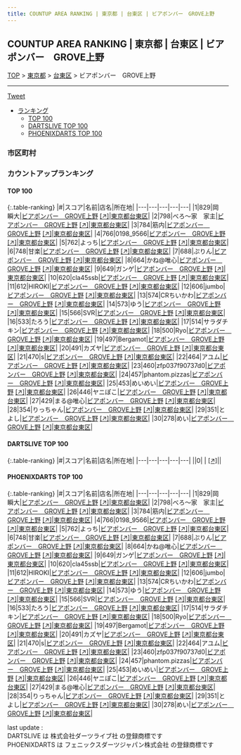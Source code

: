```yaml
---
title: COUNTUP AREA RANKING | 東京都 | 台東区 | ビアポンバー　GROVE上野
---
```

## COUNTUP AREA RANKING | 東京都 | 台東区 | ビアポンバー　GROVE上野

[TOP](/darts/rank/) > [東京都](/darts/rank/東京都/) > [台東区](/darts/rank/東京都/台東区/) > ビアポンバー　GROVE上野

___

<a href="https://twitter.com/share?ref_src=twsrc%5Etfw" data-text="COUNTUP AREA RANKING | 東京都台東区ビアポンバー　GROVE上野" class="twitter-share-button" data-hashtags="DARTSLIVE,PHOENIXDARTS,darts,ダーツ" data-show-count="false">Tweet</a>

* [ランキング](#カウントアップランキング)
    * [TOP 100](#top-100)
    * [DARTSLIVE TOP 100](#dartslive-top-100)
    * [PHOENIXDARTS TOP 100](#phoenixdarts-top-100)

### 市区町村

<ul>

</ul>

### カウントアップランキング

#### TOP 100



{:.table-ranking}
|#|スコア|名前|店名|所在地|
|---|---|---|---|---|
|1|829|<span class="rank-name-pd">岡　瞬大</span>|<a href="/darts/rank/shops/87695.html">ビアポンバー　GROVE上野</a> <a href="https://vs.phoenixdarts.com/jp/shop/shopDetailInfo/s_87695?s_seq=87695">[↗]</a>|<a href="/darts/rank/東京都/台東区">東京都台東区</a>|
|2|798|<span class="rank-name-pd">べろ～家　家主</span>|<a href="/darts/rank/shops/87695.html">ビアポンバー　GROVE上野</a> <a href="https://vs.phoenixdarts.com/jp/shop/shopDetailInfo/s_87695?s_seq=87695">[↗]</a>|<a href="/darts/rank/東京都/台東区">東京都台東区</a>|
|3|784|<span class="rank-name-pd">筋内</span>|<a href="/darts/rank/shops/87695.html">ビアポンバー　GROVE上野</a> <a href="https://vs.phoenixdarts.com/jp/shop/shopDetailInfo/s_87695?s_seq=87695">[↗]</a>|<a href="/darts/rank/東京都/台東区">東京都台東区</a>|
|4|766|<span class="rank-name-pd">0198_9566</span>|<a href="/darts/rank/shops/87695.html">ビアポンバー　GROVE上野</a> <a href="https://vs.phoenixdarts.com/jp/shop/shopDetailInfo/s_87695?s_seq=87695">[↗]</a>|<a href="/darts/rank/東京都/台東区">東京都台東区</a>|
|5|762|<span class="rank-name-pd">よっち</span>|<a href="/darts/rank/shops/87695.html">ビアポンバー　GROVE上野</a> <a href="https://vs.phoenixdarts.com/jp/shop/shopDetailInfo/s_87695?s_seq=87695">[↗]</a>|<a href="/darts/rank/東京都/台東区">東京都台東区</a>|
|6|748|<span class="rank-name-pd">甘楽</span>|<a href="/darts/rank/shops/87695.html">ビアポンバー　GROVE上野</a> <a href="https://vs.phoenixdarts.com/jp/shop/shopDetailInfo/s_87695?s_seq=87695">[↗]</a>|<a href="/darts/rank/東京都/台東区">東京都台東区</a>|
|7|688|<span class="rank-name-pd">ぷりん</span>|<a href="/darts/rank/shops/87695.html">ビアポンバー　GROVE上野</a> <a href="https://vs.phoenixdarts.com/jp/shop/shopDetailInfo/s_87695?s_seq=87695">[↗]</a>|<a href="/darts/rank/東京都/台東区">東京都台東区</a>|
|8|664|<span class="rank-name-pd">かね@唯心</span>|<a href="/darts/rank/shops/87695.html">ビアポンバー　GROVE上野</a> <a href="https://vs.phoenixdarts.com/jp/shop/shopDetailInfo/s_87695?s_seq=87695">[↗]</a>|<a href="/darts/rank/東京都/台東区">東京都台東区</a>|
|9|649|<span class="rank-name-pd">ガンゲ</span>|<a href="/darts/rank/shops/87695.html">ビアポンバー　GROVE上野</a> <a href="https://vs.phoenixdarts.com/jp/shop/shopDetailInfo/s_87695?s_seq=87695">[↗]</a>|<a href="/darts/rank/東京都/台東区">東京都台東区</a>|
|10|620|<span class="rank-name-pd">cla45ssb</span>|<a href="/darts/rank/shops/87695.html">ビアポンバー　GROVE上野</a> <a href="https://vs.phoenixdarts.com/jp/shop/shopDetailInfo/s_87695?s_seq=87695">[↗]</a>|<a href="/darts/rank/東京都/台東区">東京都台東区</a>|
|11|612|<span class="rank-name-pd">HIROKI</span>|<a href="/darts/rank/shops/87695.html">ビアポンバー　GROVE上野</a> <a href="https://vs.phoenixdarts.com/jp/shop/shopDetailInfo/s_87695?s_seq=87695">[↗]</a>|<a href="/darts/rank/東京都/台東区">東京都台東区</a>|
|12|606|<span class="rank-name-pd">jumbo</span>|<a href="/darts/rank/shops/87695.html">ビアポンバー　GROVE上野</a> <a href="https://vs.phoenixdarts.com/jp/shop/shopDetailInfo/s_87695?s_seq=87695">[↗]</a>|<a href="/darts/rank/東京都/台東区">東京都台東区</a>|
|13|574|<span class="rank-name-pd">CRちいかわ</span>|<a href="/darts/rank/shops/87695.html">ビアポンバー　GROVE上野</a> <a href="https://vs.phoenixdarts.com/jp/shop/shopDetailInfo/s_87695?s_seq=87695">[↗]</a>|<a href="/darts/rank/東京都/台東区">東京都台東区</a>|
|14|573|<span class="rank-name-pd">ゆう</span>|<a href="/darts/rank/shops/87695.html">ビアポンバー　GROVE上野</a> <a href="https://vs.phoenixdarts.com/jp/shop/shopDetailInfo/s_87695?s_seq=87695">[↗]</a>|<a href="/darts/rank/東京都/台東区">東京都台東区</a>|
|15|566|<span class="rank-name-pd">SVR</span>|<a href="/darts/rank/shops/87695.html">ビアポンバー　GROVE上野</a> <a href="https://vs.phoenixdarts.com/jp/shop/shopDetailInfo/s_87695?s_seq=87695">[↗]</a>|<a href="/darts/rank/東京都/台東区">東京都台東区</a>|
|16|533|<span class="rank-name-pd">たろう</span>|<a href="/darts/rank/shops/87695.html">ビアポンバー　GROVE上野</a> <a href="https://vs.phoenixdarts.com/jp/shop/shopDetailInfo/s_87695?s_seq=87695">[↗]</a>|<a href="/darts/rank/東京都/台東区">東京都台東区</a>|
|17|514|<span class="rank-name-pd">サラダチキン</span>|<a href="/darts/rank/shops/87695.html">ビアポンバー　GROVE上野</a> <a href="https://vs.phoenixdarts.com/jp/shop/shopDetailInfo/s_87695?s_seq=87695">[↗]</a>|<a href="/darts/rank/東京都/台東区">東京都台東区</a>|
|18|500|<span class="rank-name-pd">Ryo</span>|<a href="/darts/rank/shops/87695.html">ビアポンバー　GROVE上野</a> <a href="https://vs.phoenixdarts.com/jp/shop/shopDetailInfo/s_87695?s_seq=87695">[↗]</a>|<a href="/darts/rank/東京都/台東区">東京都台東区</a>|
|19|497|<span class="rank-name-pd">Bergamot</span>|<a href="/darts/rank/shops/87695.html">ビアポンバー　GROVE上野</a> <a href="https://vs.phoenixdarts.com/jp/shop/shopDetailInfo/s_87695?s_seq=87695">[↗]</a>|<a href="/darts/rank/東京都/台東区">東京都台東区</a>|
|20|491|<span class="rank-name-pd">カズヤ</span>|<a href="/darts/rank/shops/87695.html">ビアポンバー　GROVE上野</a> <a href="https://vs.phoenixdarts.com/jp/shop/shopDetailInfo/s_87695?s_seq=87695">[↗]</a>|<a href="/darts/rank/東京都/台東区">東京都台東区</a>|
|21|470|<span class="rank-name-pd">s</span>|<a href="/darts/rank/shops/87695.html">ビアポンバー　GROVE上野</a> <a href="https://vs.phoenixdarts.com/jp/shop/shopDetailInfo/s_87695?s_seq=87695">[↗]</a>|<a href="/darts/rank/東京都/台東区">東京都台東区</a>|
|22|464|<span class="rank-name-pd">アユム</span>|<a href="/darts/rank/shops/87695.html">ビアポンバー　GROVE上野</a> <a href="https://vs.phoenixdarts.com/jp/shop/shopDetailInfo/s_87695?s_seq=87695">[↗]</a>|<a href="/darts/rank/東京都/台東区">東京都台東区</a>|
|23|460|<span class="rank-name-pd">zfp037f90737d0</span>|<a href="/darts/rank/shops/87695.html">ビアポンバー　GROVE上野</a> <a href="https://vs.phoenixdarts.com/jp/shop/shopDetailInfo/s_87695?s_seq=87695">[↗]</a>|<a href="/darts/rank/東京都/台東区">東京都台東区</a>|
|24|457|<span class="rank-name-pd">phantom.pizzas</span>|<a href="/darts/rank/shops/87695.html">ビアポンバー　GROVE上野</a> <a href="https://vs.phoenixdarts.com/jp/shop/shopDetailInfo/s_87695?s_seq=87695">[↗]</a>|<a href="/darts/rank/東京都/台東区">東京都台東区</a>|
|25|453|<span class="rank-name-pd">めいめい</span>|<a href="/darts/rank/shops/87695.html">ビアポンバー　GROVE上野</a> <a href="https://vs.phoenixdarts.com/jp/shop/shopDetailInfo/s_87695?s_seq=87695">[↗]</a>|<a href="/darts/rank/東京都/台東区">東京都台東区</a>|
|26|446|<span class="rank-name-pd">ヤニぽこ</span>|<a href="/darts/rank/shops/87695.html">ビアポンバー　GROVE上野</a> <a href="https://vs.phoenixdarts.com/jp/shop/shopDetailInfo/s_87695?s_seq=87695">[↗]</a>|<a href="/darts/rank/東京都/台東区">東京都台東区</a>|
|27|429|<span class="rank-name-pd">まる@唯心</span>|<a href="/darts/rank/shops/87695.html">ビアポンバー　GROVE上野</a> <a href="https://vs.phoenixdarts.com/jp/shop/shopDetailInfo/s_87695?s_seq=87695">[↗]</a>|<a href="/darts/rank/東京都/台東区">東京都台東区</a>|
|28|354|<span class="rank-name-pd">りっちゃん</span>|<a href="/darts/rank/shops/87695.html">ビアポンバー　GROVE上野</a> <a href="https://vs.phoenixdarts.com/jp/shop/shopDetailInfo/s_87695?s_seq=87695">[↗]</a>|<a href="/darts/rank/東京都/台東区">東京都台東区</a>|
|29|351|<span class="rank-name-pd">とよし</span>|<a href="/darts/rank/shops/87695.html">ビアポンバー　GROVE上野</a> <a href="https://vs.phoenixdarts.com/jp/shop/shopDetailInfo/s_87695?s_seq=87695">[↗]</a>|<a href="/darts/rank/東京都/台東区">東京都台東区</a>|
|30|278|<span class="rank-name-pd">めい</span>|<a href="/darts/rank/shops/87695.html">ビアポンバー　GROVE上野</a> <a href="https://vs.phoenixdarts.com/jp/shop/shopDetailInfo/s_87695?s_seq=87695">[↗]</a>|<a href="/darts/rank/東京都/台東区">東京都台東区</a>|


#### DARTSLIVE TOP 100



{:.table-ranking}
|#|スコア|名前|店名|所在地|
|---|---|---|---|---|
||0|<span class="rank-name-dl"> </span>|<a href="/darts/rank/shops/.html"></a> <a href="">[↗]</a>|<a href="/darts/rank//"></a>|


#### PHOENIXDARTS TOP 100



{:.table-ranking}
|#|スコア|名前|店名|所在地|
|---|---|---|---|---|
|1|829|<span class="rank-name-pd">岡　瞬大</span>|<a href="/darts/rank/shops/87695.html">ビアポンバー　GROVE上野</a> <a href="https://vs.phoenixdarts.com/jp/shop/shopDetailInfo/s_87695?s_seq=87695">[↗]</a>|<a href="/darts/rank/東京都/台東区">東京都台東区</a>|
|2|798|<span class="rank-name-pd">べろ～家　家主</span>|<a href="/darts/rank/shops/87695.html">ビアポンバー　GROVE上野</a> <a href="https://vs.phoenixdarts.com/jp/shop/shopDetailInfo/s_87695?s_seq=87695">[↗]</a>|<a href="/darts/rank/東京都/台東区">東京都台東区</a>|
|3|784|<span class="rank-name-pd">筋内</span>|<a href="/darts/rank/shops/87695.html">ビアポンバー　GROVE上野</a> <a href="https://vs.phoenixdarts.com/jp/shop/shopDetailInfo/s_87695?s_seq=87695">[↗]</a>|<a href="/darts/rank/東京都/台東区">東京都台東区</a>|
|4|766|<span class="rank-name-pd">0198_9566</span>|<a href="/darts/rank/shops/87695.html">ビアポンバー　GROVE上野</a> <a href="https://vs.phoenixdarts.com/jp/shop/shopDetailInfo/s_87695?s_seq=87695">[↗]</a>|<a href="/darts/rank/東京都/台東区">東京都台東区</a>|
|5|762|<span class="rank-name-pd">よっち</span>|<a href="/darts/rank/shops/87695.html">ビアポンバー　GROVE上野</a> <a href="https://vs.phoenixdarts.com/jp/shop/shopDetailInfo/s_87695?s_seq=87695">[↗]</a>|<a href="/darts/rank/東京都/台東区">東京都台東区</a>|
|6|748|<span class="rank-name-pd">甘楽</span>|<a href="/darts/rank/shops/87695.html">ビアポンバー　GROVE上野</a> <a href="https://vs.phoenixdarts.com/jp/shop/shopDetailInfo/s_87695?s_seq=87695">[↗]</a>|<a href="/darts/rank/東京都/台東区">東京都台東区</a>|
|7|688|<span class="rank-name-pd">ぷりん</span>|<a href="/darts/rank/shops/87695.html">ビアポンバー　GROVE上野</a> <a href="https://vs.phoenixdarts.com/jp/shop/shopDetailInfo/s_87695?s_seq=87695">[↗]</a>|<a href="/darts/rank/東京都/台東区">東京都台東区</a>|
|8|664|<span class="rank-name-pd">かね@唯心</span>|<a href="/darts/rank/shops/87695.html">ビアポンバー　GROVE上野</a> <a href="https://vs.phoenixdarts.com/jp/shop/shopDetailInfo/s_87695?s_seq=87695">[↗]</a>|<a href="/darts/rank/東京都/台東区">東京都台東区</a>|
|9|649|<span class="rank-name-pd">ガンゲ</span>|<a href="/darts/rank/shops/87695.html">ビアポンバー　GROVE上野</a> <a href="https://vs.phoenixdarts.com/jp/shop/shopDetailInfo/s_87695?s_seq=87695">[↗]</a>|<a href="/darts/rank/東京都/台東区">東京都台東区</a>|
|10|620|<span class="rank-name-pd">cla45ssb</span>|<a href="/darts/rank/shops/87695.html">ビアポンバー　GROVE上野</a> <a href="https://vs.phoenixdarts.com/jp/shop/shopDetailInfo/s_87695?s_seq=87695">[↗]</a>|<a href="/darts/rank/東京都/台東区">東京都台東区</a>|
|11|612|<span class="rank-name-pd">HIROKI</span>|<a href="/darts/rank/shops/87695.html">ビアポンバー　GROVE上野</a> <a href="https://vs.phoenixdarts.com/jp/shop/shopDetailInfo/s_87695?s_seq=87695">[↗]</a>|<a href="/darts/rank/東京都/台東区">東京都台東区</a>|
|12|606|<span class="rank-name-pd">jumbo</span>|<a href="/darts/rank/shops/87695.html">ビアポンバー　GROVE上野</a> <a href="https://vs.phoenixdarts.com/jp/shop/shopDetailInfo/s_87695?s_seq=87695">[↗]</a>|<a href="/darts/rank/東京都/台東区">東京都台東区</a>|
|13|574|<span class="rank-name-pd">CRちいかわ</span>|<a href="/darts/rank/shops/87695.html">ビアポンバー　GROVE上野</a> <a href="https://vs.phoenixdarts.com/jp/shop/shopDetailInfo/s_87695?s_seq=87695">[↗]</a>|<a href="/darts/rank/東京都/台東区">東京都台東区</a>|
|14|573|<span class="rank-name-pd">ゆう</span>|<a href="/darts/rank/shops/87695.html">ビアポンバー　GROVE上野</a> <a href="https://vs.phoenixdarts.com/jp/shop/shopDetailInfo/s_87695?s_seq=87695">[↗]</a>|<a href="/darts/rank/東京都/台東区">東京都台東区</a>|
|15|566|<span class="rank-name-pd">SVR</span>|<a href="/darts/rank/shops/87695.html">ビアポンバー　GROVE上野</a> <a href="https://vs.phoenixdarts.com/jp/shop/shopDetailInfo/s_87695?s_seq=87695">[↗]</a>|<a href="/darts/rank/東京都/台東区">東京都台東区</a>|
|16|533|<span class="rank-name-pd">たろう</span>|<a href="/darts/rank/shops/87695.html">ビアポンバー　GROVE上野</a> <a href="https://vs.phoenixdarts.com/jp/shop/shopDetailInfo/s_87695?s_seq=87695">[↗]</a>|<a href="/darts/rank/東京都/台東区">東京都台東区</a>|
|17|514|<span class="rank-name-pd">サラダチキン</span>|<a href="/darts/rank/shops/87695.html">ビアポンバー　GROVE上野</a> <a href="https://vs.phoenixdarts.com/jp/shop/shopDetailInfo/s_87695?s_seq=87695">[↗]</a>|<a href="/darts/rank/東京都/台東区">東京都台東区</a>|
|18|500|<span class="rank-name-pd">Ryo</span>|<a href="/darts/rank/shops/87695.html">ビアポンバー　GROVE上野</a> <a href="https://vs.phoenixdarts.com/jp/shop/shopDetailInfo/s_87695?s_seq=87695">[↗]</a>|<a href="/darts/rank/東京都/台東区">東京都台東区</a>|
|19|497|<span class="rank-name-pd">Bergamot</span>|<a href="/darts/rank/shops/87695.html">ビアポンバー　GROVE上野</a> <a href="https://vs.phoenixdarts.com/jp/shop/shopDetailInfo/s_87695?s_seq=87695">[↗]</a>|<a href="/darts/rank/東京都/台東区">東京都台東区</a>|
|20|491|<span class="rank-name-pd">カズヤ</span>|<a href="/darts/rank/shops/87695.html">ビアポンバー　GROVE上野</a> <a href="https://vs.phoenixdarts.com/jp/shop/shopDetailInfo/s_87695?s_seq=87695">[↗]</a>|<a href="/darts/rank/東京都/台東区">東京都台東区</a>|
|21|470|<span class="rank-name-pd">s</span>|<a href="/darts/rank/shops/87695.html">ビアポンバー　GROVE上野</a> <a href="https://vs.phoenixdarts.com/jp/shop/shopDetailInfo/s_87695?s_seq=87695">[↗]</a>|<a href="/darts/rank/東京都/台東区">東京都台東区</a>|
|22|464|<span class="rank-name-pd">アユム</span>|<a href="/darts/rank/shops/87695.html">ビアポンバー　GROVE上野</a> <a href="https://vs.phoenixdarts.com/jp/shop/shopDetailInfo/s_87695?s_seq=87695">[↗]</a>|<a href="/darts/rank/東京都/台東区">東京都台東区</a>|
|23|460|<span class="rank-name-pd">zfp037f90737d0</span>|<a href="/darts/rank/shops/87695.html">ビアポンバー　GROVE上野</a> <a href="https://vs.phoenixdarts.com/jp/shop/shopDetailInfo/s_87695?s_seq=87695">[↗]</a>|<a href="/darts/rank/東京都/台東区">東京都台東区</a>|
|24|457|<span class="rank-name-pd">phantom.pizzas</span>|<a href="/darts/rank/shops/87695.html">ビアポンバー　GROVE上野</a> <a href="https://vs.phoenixdarts.com/jp/shop/shopDetailInfo/s_87695?s_seq=87695">[↗]</a>|<a href="/darts/rank/東京都/台東区">東京都台東区</a>|
|25|453|<span class="rank-name-pd">めいめい</span>|<a href="/darts/rank/shops/87695.html">ビアポンバー　GROVE上野</a> <a href="https://vs.phoenixdarts.com/jp/shop/shopDetailInfo/s_87695?s_seq=87695">[↗]</a>|<a href="/darts/rank/東京都/台東区">東京都台東区</a>|
|26|446|<span class="rank-name-pd">ヤニぽこ</span>|<a href="/darts/rank/shops/87695.html">ビアポンバー　GROVE上野</a> <a href="https://vs.phoenixdarts.com/jp/shop/shopDetailInfo/s_87695?s_seq=87695">[↗]</a>|<a href="/darts/rank/東京都/台東区">東京都台東区</a>|
|27|429|<span class="rank-name-pd">まる@唯心</span>|<a href="/darts/rank/shops/87695.html">ビアポンバー　GROVE上野</a> <a href="https://vs.phoenixdarts.com/jp/shop/shopDetailInfo/s_87695?s_seq=87695">[↗]</a>|<a href="/darts/rank/東京都/台東区">東京都台東区</a>|
|28|354|<span class="rank-name-pd">りっちゃん</span>|<a href="/darts/rank/shops/87695.html">ビアポンバー　GROVE上野</a> <a href="https://vs.phoenixdarts.com/jp/shop/shopDetailInfo/s_87695?s_seq=87695">[↗]</a>|<a href="/darts/rank/東京都/台東区">東京都台東区</a>|
|29|351|<span class="rank-name-pd">とよし</span>|<a href="/darts/rank/shops/87695.html">ビアポンバー　GROVE上野</a> <a href="https://vs.phoenixdarts.com/jp/shop/shopDetailInfo/s_87695?s_seq=87695">[↗]</a>|<a href="/darts/rank/東京都/台東区">東京都台東区</a>|
|30|278|<span class="rank-name-pd">めい</span>|<a href="/darts/rank/shops/87695.html">ビアポンバー　GROVE上野</a> <a href="https://vs.phoenixdarts.com/jp/shop/shopDetailInfo/s_87695?s_seq=87695">[↗]</a>|<a href="/darts/rank/東京都/台東区">東京都台東区</a>|


<div class="footer border-top border-gray-light mt-5 pt-3 text-right text-gray">
    last update : <span style="font-weight: italic" id="foot_last_modified"></span><br />
    DARTSLIVE は 株式会社ダーツライブ社 の登録商標です<br />
    PHOENIXDARTS は フェニックスダーツジャパン株式会社 の登録商標です<br />
</div>

<script src="https://cdnjs.cloudflare.com/ajax/libs/jquery.tablesorter/2.31.3/js/jquery.tablesorter.min.js" integrity="sha512-qzgd5cYSZcosqpzpn7zF2ZId8f/8CHmFKZ8j7mU4OUXTNRd5g+ZHBPsgKEwoqxCtdQvExE5LprwwPAgoicguNg==" crossorigin="anonymous" referrerpolicy="no-referrer"></script>
<link rel="stylesheet" href="https://cdnjs.cloudflare.com/ajax/libs/jquery.tablesorter/2.31.3/css/theme.default.min.css" integrity="sha512-wghhOJkjQX0Lh3NSWvNKeZ0ZpNn+SPVXX1Qyc9OCaogADktxrBiBdKGDoqVUOyhStvMBmJQ8ZdMHiR3wuEq8+w==" crossorigin="anonymous" referrerpolicy="no-referrer" />
<script>
$(function() {
    $(".table-ranking").tablesorter({sortList:[[0, 0]]});
    $("#foot_last_modified").text(formatDate(new Date(document.lastModified), 'yyyy-MM-dd HH:mm:ss'));
});
</script>

<script async src="https://platform.twitter.com/widgets.js" charset="utf-8"></script>